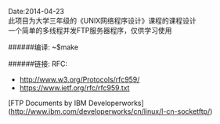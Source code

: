 Date:2014-04-23</br>
此项目为大学三年级的《UNIX网络程序设计》课程的课程设计</br>
一个简单的多线程并发FTP服务器程序，仅供学习使用 </br>

######编译:
~$make </br>

######链接:
RFC:
* http://www.w3.org/Protocols/rfc959/ </br>
* https://www.ietf.org/rfc/rfc959.txt </br>

[FTP Documents by IBM Developerworks] (http://www.ibm.com/developerworks/cn/linux/l-cn-socketftp/) </br>
